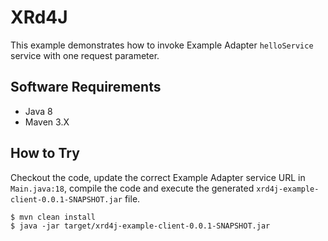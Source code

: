 # XRd4J

This example demonstrates how to invoke Example Adapter ```helloService```
service with one request parameter.

## Software Requirements

* Java 8
* Maven 3.X

## How to Try

Checkout the code, update the correct Example Adapter service URL in ```Main.java:18```, compile the code and execute
the generated ```xrd4j-example-client-0.0.1-SNAPSHOT.jar``` file.

```
$ mvn clean install
$ java -jar target/xrd4j-example-client-0.0.1-SNAPSHOT.jar
```
